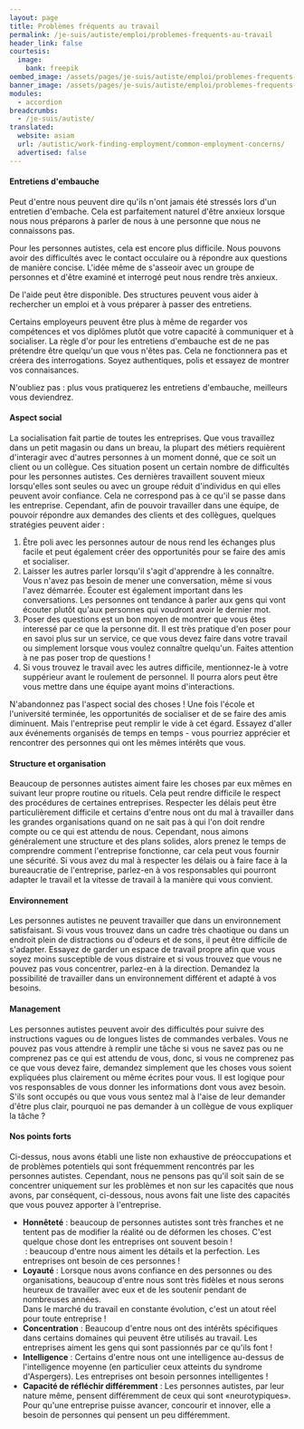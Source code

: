 ```yaml
---
layout: page
title: Problèmes fréquents au travail
permalink: /je-suis/autiste/emploi/problemes-frequents-au-travail
header_link: false
courtesis:
  image:
    bank: freepik
oembed_image: /assets/pages/je-suis/autiste/emploi/problemes-frequents-au-travail/opengraph.jpg
banner_image: /assets/pages/je-suis/autiste/emploi/problemes-frequents-au-travail/banner.jpg
modules:
  - accordion
breadcrumbs:
  - /je-suis/autiste/
translated:
  website: asiam
  url: /autistic/work-finding-employment/common-employment-concerns/
  advertised: false
---
```




<amp-accordion animate expand-single-section disable-session-states>
 <section expanded>
  <h4><span></span>Entretiens d'embauche</h4>
  <div>
<p>Peut d'entre nous peuvent dire qu'ils n'ont jamais été stressés lors d'un entretien d'embache. Cela est parfaitement naturel d'être anxieux lorsque nous nous préparons à parler
de nous à une personne que nous ne connaissons pas.</p>

<p>Pour les personnes autistes, cela est encore plus difficile. Nous pouvons avoir des difficultés avec le contact occulaire ou à répondre aux questions de manière concise.
L'idée même de s'asseoir avec un groupe de personnes et d'être examiné et interrogé
peut nous rendre très anxieux.</p>

<p>De l'aide peut être disponible. Des structures peuvent vous aider à rechercher un emploi et à vous préparer à passer des entretiens.</p>

<p>Certains employeurs peuvent être plus à même de regarder vos compétences et vos diplômes plutôt que votre capacité à communiquer et à socialiser.
La règle d'or pour les entretiens d'embauche est de ne pas prétendre être quelqu'un que vous n'êtes pas.
Cela ne fonctionnera pas et créera des interrogations. Soyez authentiques, polis et essayez de montrer vos connaisances.</p>

<p>N'oubliez pas&nbsp;: plus vous pratiquerez les entretiens d'embauche, meilleurs vous deviendrez.</p>
  </div>
 </section>
 <section>
  <h4><span></span>Aspect social</h4>
  <div>
La socialisation fait partie de toutes les entreprises. Que vous travaillez dans un petit magasin ou dans un breau, la plupart des métiers requièrent d'interagir avec d'autres personnes à un moment donné, que ce soit un client ou un collègue.
Ces situation posent un certain nombre de difficultés pour les personnes autistes. Ces dernières travaillent souvent mieux lorsqu'elles sont seules ou avec un groupe réduit d'individus en qui elles peuvent avoir confiance.
Cela ne correspond pas à ce qu'il se passe dans les entreprise. Cependant, afin de pouvoir travailler dans une équipe, de pouvoir répondre aux demandes des clients et des collègues, quelques stratégies peuvent aider&nbsp;:

<ol>
 <li>Être poli avec les personnes autour de nous rend les échanges plus facile et peut également créer des opportunités pour se faire des amis et socialiser.</li>
 <li>Laisser les autres parler lorsqu'il s'agit d'apprendre à les connaître. Vous n'avez pas besoin de mener une conversation, même si vous l'avez démarrée. Écouter est également important dans les conversations.
Les personnes ont tendance à parler aux gens qui vont écouter plutôt qu'aux personnes qui voudront avoir le dernier mot. </li>
 <li>Poser des questions est un bon moyen de montrer que vous êtes interessé par ce que la personne dit. Il est très pratique d'en poser pour en savoi plus sur un service, ce que vous devez faire dans votre travail ou simplement
lorsque vous voulez connaître quelqu'un. Faites attention à ne pas poser trop de questions&nbsp;!</li>
<li>Si vous trouvez le travail avec les autres difficile, mentionnez-le à votre suppérieur avant le roulement de personnel. Il pourra alors peut être vous mettre dans une équipe ayant moins d'interactions.</li>
</ol>
<p>N'abandonnez pas l'aspect social des choses&nbsp;! Une fois l'école et l'université terminée, les opportunités de socialiser et de se faire des amis diminuent. Mais l'entreprise peut remplir le vide à cet égard.
Essayez d'aller aux événements organisés de temps en temps - vous pourriez apprécier et rencontrer des personnes qui ont les mêmes intérêts que vous.</p>
  </div>
 </section>
 <section>
  <h4><span></span>Structure et organisation</h4>
  <div>
<p>Beaucoup de personnes autistes aiment faire les choses par eux mêmes en suivant leur
propre routine
ou rituels. Cela peut rendre difficile le respect des procédures de certaines entreprises.
Respecter les délais peut être particulièrement difficile
et certains d'entre nous ont du mal à travailler dans les grandes organisations
quand on ne sait pas à qui l'on doit rendre compte ou ce qui est attendu de nous.
Cependant, nous aimons généralement une structure et des plans solides,
alors prenez le temps de comprendre comment l'entreprise fonctionne, car
cela peut vous fournir une sécurité.
Si vous avez du mal à respecter les délais ou à faire face à la bureaucratie de l'entreprise, parlez-en à vos
responsables qui pourront adapter le travail et la vitesse de travail à la manière qui vous convient.</p>
  </div>
 </section>
 <section>
  <h4><span></span>Environnement</h4>
  <div>
<p>
Les personnes autistes ne peuvent travailler que dans un environnement satisfaisant.
Si vous vous trouvez dans un cadre très chaotique ou dans un endroit plein de distractions
ou d'odeurs et de sons, il peut être difficile de s'adapter.
Essayez de garder un espace de travail propre afin que vous soyez moins susceptible
de vous distraire et si vous trouvez que vous ne pouvez pas vous concentrer, parlez-en à
la direction. Demandez la possibilité de travailler dans un environnement différent et adapté à vos besoins.
</p>
  </div>
 </section>
 <section>
  <h4><span></span>Management</h4>
  <div>
<p>Les personnes autistes peuvent avoir des difficultés pour suivre des instructions
vagues
ou de longues listes de commandes verbales. Vous ne pouvez pas vous attendre à remplir une
tâche si vous ne savez pas ou ne comprenez pas ce qui est attendu de vous, donc, si vous ne comprenez pas ce que vous devez faire,
demandez simplement que les choses vous soient expliquées plus clairement
ou même écrites pour vous. Il est logique pour vos responsables de vous donner les informations
dont vous avez besoin.
S'ils sont occupés ou que vous vous sentez mal à l'aise de leur
demander d'être plus clair, pourquoi ne pas demander à un collègue de vous expliquer la tâche&nbsp;?</p>

  </div>
 </section>
 <section>
  <h4><span></span>Nos points forts</h4>
  <div>
<p>Ci-dessus,
nous avons établi une liste non exhaustive de préoccupations et de problèmes potentiels
qui sont fréquemment rencontrés par les personnes autistes.
Cependant, nous ne pensons pas qu'il soit sain de se concentrer uniquement sur les problèmes
et non sur les capacités que nous avons, par conséquent, ci-dessous,
nous avons fait une liste des capacités que vous pouvez apporter à l'entreprise.</p>

<ul>
  <li><strong>Honnêteté</strong>&nbsp;: beaucoup de personnes autistes sont très franches et ne tentent
pas de modifier la réalité ou de déformen les choses. C'est quelque chose dont les entreprises
ont souvent besoin&nbsp;!</li>
  <liAttention aux détails</strong>&nbsp;: beaucoup d'entre nous aiment les détails et la perfection.
Les entreprises ont besoin de ces personnes&nbsp;!</li>
  <li><strong>Loyauté</strong>&nbsp;: Lorsque nous avons confiance en des personnes ou des organisations,
beaucoup d'entre nous sont très fidèles et nous serons heureux de travailler avec eux
et de les soutenir pendant de nombreuses années.</li>
Dans le marché du travail en constante évolution, c'est un atout réel pour toute entreprise&nbsp;!
  <li><strong>Concentration</strong>&nbsp;: Beaucoup d'entre nous ont des intérêts spécifiques dans certains domaines qui peuvent être utilisés au travail. Les entreprises aiment les gens qui sont passionnés par ce qu'ils font&nbsp;!</li>
  <li><strong>Intelligence</strong>&nbsp;: Certains d'entre nous ont une intelligence au-dessus de l'intelligence moyenne (en particulier ceux atteints du syndrome d'Aspergers). Les entreprises ont besoin personnes intelligentes&nbsp;!</li>
  <li><strong>Capacité de réfléchir différemment</strong>&nbsp;: Les personnes autistes, par leur nature même,
pensent différemment de ceux qui sont «neurotypiques». Pour qu'une entreprise puisse avancer, concourir et innover, elle a besoin de personnes qui pensent un peu différemment.</li>
</ul>
  </div>
 </section>
</amp-accordion>


